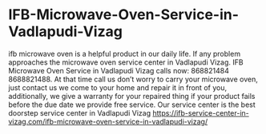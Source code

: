 # IFB-Microwave-Oven-Service-in-Vadlapudi-Vizag
  ifb microwave oven is a helpful product in our daily life. If any problem approaches the microwave oven service center in Vadlapudi Vizag. IFB Microwave Oven Service in Vadlapudi Vizag calls now: 868821484 8688821488. At that time call us don’t worry to carry your microwave oven, just contact us we come to your home and repair it in front of you, additionally, we give a warranty for your repaired thing if your product fails before the due date we provide free service. Our service center is the best doorstep service center in Vadlapudi Vizag https://ifb-service-center-in-vizag.com/ifb-microwave-oven-service-in-vadlapudi-vizag/
